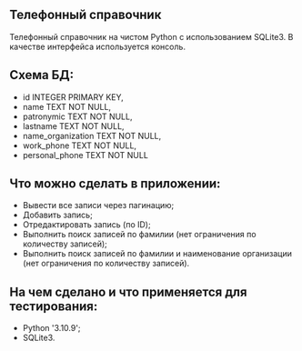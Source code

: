 ## Телефонный справочник

Телефонный справочник на чистом Python с использованием SQLite3.
В качестве интерфейса используется консоль.

## Схема БД:
- id INTEGER PRIMARY KEY,
- name TEXT NOT NULL,
- patronymic TEXT NOT NULL,
- lastname TEXT NOT NULL,
- name_organization TEXT NOT NULL,
- work_phone TEXT NOT NULL,
- personal_phone TEXT NOT NULL

## Что можно сделать в приложении:

- Вывести все записи через пагинацию;
- Добавить запись;
- Отредактировать запись (по ID);
- Выполнить поиск записей по фамилии (нет ограничения по количеству записей);
- Выполнить поиск записей по фамилии и наименование организации (нет ограничения по количеству записей).

## На чем сделано и что применяется для тестирования:
- Python '3.10.9';
- SQLite3.